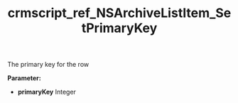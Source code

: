 ﻿---
title: crmscript_ref_NSArchiveListItem_SetPrimaryKey
description: NSArchiveListItem.SetPrimaryKey(Integer primaryKey)
intellisense: NSArchiveListItem.SetPrimaryKey
keywords: NSArchiveListItem, GetPrimaryKey
so.topic: reference
---

The  primary key for the row

**Parameter:** 
 - **primaryKey** Integer

